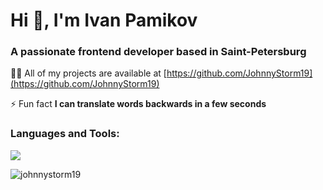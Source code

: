 <h1 align="left">Hi 👋, I'm Ivan Pamikov</h1>
<h3 align="left">A passionate frontend developer based in Saint-Petersburg</h3>

👨‍💻 All of my projects are available at [https://github.com/JohnnyStorm19](https://github.com/JohnnyStorm19)

⚡ Fun fact **I can translate words backwards in a few seconds**

<h3 align="left">Languages and Tools:</h3>
<p align="left">
  <a href="https://skillicons.dev">
    <img src="https://skillicons.dev/icons?i=js,ts,react,redux,vite,tailwind,html,css,sass,jest,nodejs,express,postman,webpack,figma" />
  </a>
</p>

<p><img align="center" src="https://github-readme-stats.vercel.app/api/top-langs?username=johnnystorm19&show_icons=true&locale=en&layout=compact" alt="johnnystorm19" /></p>
